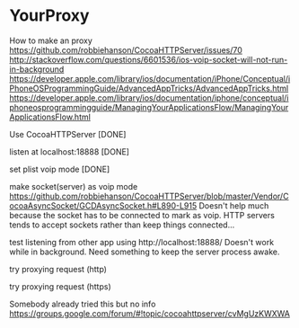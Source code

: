# YourProxy

How to make an proxy
https://github.com/robbiehanson/CocoaHTTPServer/issues/70
http://stackoverflow.com/questions/6601536/ios-voip-socket-will-not-run-in-background
https://developer.apple.com/library/ios/documentation/iPhone/Conceptual/iPhoneOSProgrammingGuide/AdvancedAppTricks/AdvancedAppTricks.html
https://developer.apple.com/library/ios/documentation/iphone/conceptual/iphoneosprogrammingguide/ManagingYourApplicationsFlow/ManagingYourApplicationsFlow.html

Use CocoaHTTPServer [DONE]

listen at localhost:18888 [DONE]

set plist voip mode [DONE]

make socket(server) as voip mode
https://github.com/robbiehanson/CocoaHTTPServer/blob/master/Vendor/CocoaAsyncSocket/GCDAsyncSocket.h#L890-L915
Doesn't help much because the socket has to be connected to mark as voip. HTTP servers tends to accept sockets rather than keep things connected...

test listening from other app using http://localhost:18888/
Doesn't work while in background. Need something to keep the server process awake.

try proxying request (http)

try proxying request (https)

Somebody already tried this but no info
https://groups.google.com/forum/#!topic/cocoahttpserver/cvMgUzKWXWA


